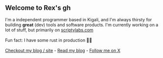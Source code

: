 ## Welcome to Rex's gh 
I'm a  independent programmer based in Kigali, and I'm always thirsty for building <b>great</b> (dev) tools and software products.
I'm currently working on a lot of stuff, but primarily on [scriptylabs.com](https://scriptylabs.com)
<br>
<br>
Fun fact: I have some rust in production 💪🏻
<br>
<br>
[Checkout my blog / site](https://regisrex.me) -  [Read my blog](https://regisrex.me/blog) - [Follow me on X](https://regisrex.me/twitter)
